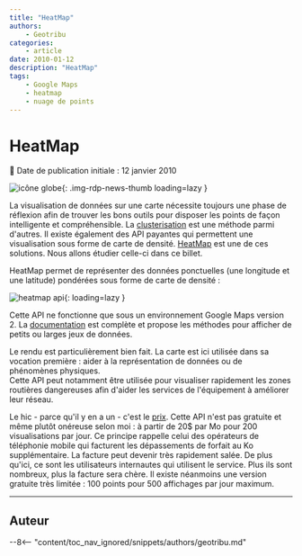 ```yaml
---
title: "HeatMap"
authors:
    - Geotribu
categories:
    - article
date: 2010-01-12
description: "HeatMap"
tags:
    - Google Maps
    - heatmap
    - nuage de points
---
```


# HeatMap

:calendar: Date de publication initiale : 12 janvier 2010

![icône globe](https://cdn.geotribu.fr/img/internal/icons-rdp-news/world.png){: .img-rdp-news-thumb loading=lazy }

La visualisation de données sur une carte nécessite toujours une phase de réflexion afin de trouver les bons outils pour disposer les points de façon intelligente et compréhensible. La [clusterisation](http://geotribu.net/node/125) est une méthode parmi d'autres. Il existe également des API payantes qui permettent une visualisation sous forme de carte de densité. [HeatMap](http://www.heatmapapi.com/) est une de ces solutions. Nous allons étudier celle-ci dans ce billet.

HeatMap permet de représenter des données ponctuelles (une longitude et une latitude) pondérées sous forme de carte de densité :  

![heatmap api](https://cdn.geotribu.fr/img/articles-blog-rdp/capture-ecran/heatmapapi1.png "heatmap api"){: loading=lazy }

Cette API ne fonctionne que sous un environnement Google Maps version 2. La [documentation](http://www.heatmapapi.com/Documentation.aspx) est complète et propose les méthodes pour afficher de petits ou larges jeux de données.

Le rendu est particulièrement bien fait. La carte est ici utilisée dans sa vocation première : aider à la représentation de données ou de phénomènes physiques.  
Cette API peut notamment être utilisée pour visualiser rapidement les zones routières dangereuses afin d'aider les services de l'équipement à améliorer leur réseau.

Le hic - parce qu'il y en a un - c'est le [prix](http://www.heatmapapi.com/FAQ.aspx). Cette API n'est pas gratuite et même plutôt onéreuse selon moi : à partir de 20$ par Mo pour 200 visualisations par jour. Ce principe rappelle celui des opérateurs de téléphonie mobile qui facturent les dépassements de forfait au Ko supplémentaire. La facture peut devenir très rapidement salée. De plus qu'ici, ce sont les utilisateurs internautes qui utilisent le service. Plus ils sont nombreux, plus la facture sera chère. Il existe néanmoins une version gratuite très limitée : 100 points pour 500 affichages par jour maximum.

----

## Auteur

--8<-- "content/toc_nav_ignored/snippets/authors/geotribu.md"
